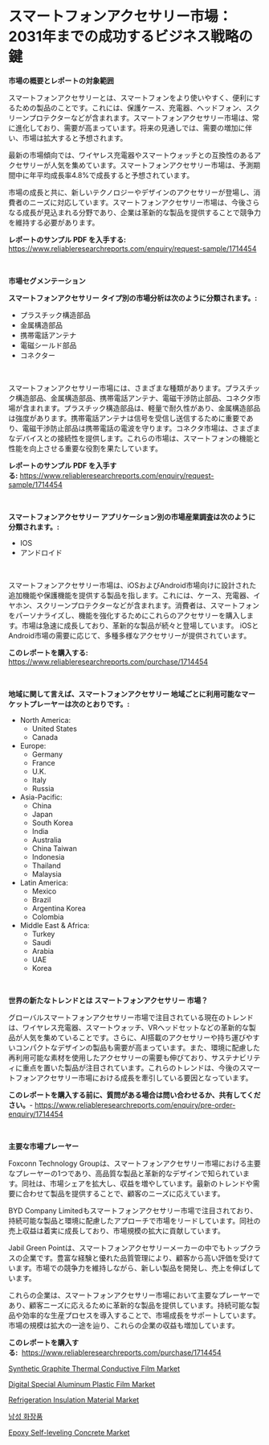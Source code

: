 <p><h1>スマートフォンアクセサリー市場：2031年までの成功するビジネス戦略の鍵</h1></p><p><strong>市場の概要とレポートの対象範囲</strong></p>
<p><p>スマートフォンアクセサリーとは、スマートフォンをより使いやすく、便利にするための製品のことです。これには、保護ケース、充電器、ヘッドフォン、スクリーンプロテクターなどが含まれます。スマートフォンアクセサリー市場は、常に進化しており、需要が高まっています。将来の見通しでは、需要の増加に伴い、市場は拡大すると予想されます。</p><p>最新の市場傾向では、ワイヤレス充電器やスマートウォッチとの互換性のあるアクセサリーが人気を集めています。スマートフォンアクセサリー市場は、予測期間中に年平均成長率4.8%で成長すると予想されています。</p><p>市場の成長と共に、新しいテクノロジーやデザインのアクセサリーが登場し、消費者のニーズに対応しています。スマートフォンアクセサリー市場は、今後さらなる成長が見込まれる分野であり、企業は革新的な製品を提供することで競争力を維持する必要があります。</p></p>
<p><strong>レポートのサンプル PDF を入手する:</strong> <a href="https://www.reliableresearchreports.com/enquiry/request-sample/1714454">https://www.reliableresearchreports.com/enquiry/request-sample/1714454</a></p>
<p>&nbsp;</p>
<p><strong>市場セグメンテーション</strong></p>
<p><strong>スマートフォンアクセサリー タイプ別の市場分析は次のように分類されます。:</strong></p>
<p><ul><li>プラスチック構造部品</li><li>金属構造部品</li><li>携帯電話アンテナ</li><li>電磁シールド部品</li><li>コネクター</li></ul></p>
<p>&nbsp;</p>
<p><p>スマートフォンアクセサリー市場には、さまざまな種類があります。プラスチック構造部品、金属構造部品、携帯電話アンテナ、電磁干渉防止部品、コネクタ市場が含まれます。プラスチック構造部品は、軽量で耐久性があり、金属構造部品は強度があります。携帯電話アンテナは信号を受信し送信するために重要であり、電磁干渉防止部品は携帯電話の電波を守ります。コネクタ市場は、さまざまなデバイスとの接続性を提供します。これらの市場は、スマートフォンの機能と性能を向上させる重要な役割を果たしています。</p></p>
<p><strong>レポートのサンプル PDF を入手する:</strong>&nbsp;<a href="https://www.reliableresearchreports.com/enquiry/request-sample/1714454">https://www.reliableresearchreports.com/enquiry/request-sample/1714454</a></p>
<p>&nbsp;</p>
<p><strong> スマートフォンアクセサリー アプリケーション別の市場産業調査は次のように分類されます。:</strong></p>
<p><ul><li>IOS</li><li>アンドロイド</li></ul></p>
<p>&nbsp;</p>
<p><p>スマートフォンアクセサリー市場は、iOSおよびAndroid市場向けに設計された追加機能や保護機能を提供する製品を指します。これには、ケース、充電器、イヤホン、スクリーンプロテクターなどが含まれます。消費者は、スマートフォンをパーソナライズし、機能を強化するためにこれらのアクセサリーを購入します。市場は急速に成長しており、革新的な製品が続々と登場しています。 iOSとAndroid市場の需要に応じて、多種多様なアクセサリーが提供されています。</p></p>
<p><strong>このレポートを購入する:</strong>&nbsp; <a href="https://www.reliableresearchreports.com/purchase/1714454">https://www.reliableresearchreports.com/purchase/1714454</a></p>
<p>&nbsp;</p>
<p><strong>地域に関して言えば、スマートフォンアクセサリー 地域ごとに利用可能なマーケットプレーヤーは次のとおりです。:</strong></p>
<p><ul>
    <li>
        North America:
        <ul>
            <li>United States</li>
            <li>Canada</li>
        </ul>
    </li>
    <li>
        Europe:
        <ul>
            <li>Germany</li>
            <li>France</li>
            <li>U.K.</li>
            <li>Italy</li>
            <li>Russia</li>
        </ul>
    </li>
    <li>
        Asia-Pacific:
        <ul>
            <li>China</li>
            <li>Japan</li>
            <li>South Korea</li>
            <li>India</li>
            <li>Australia</li>
            <li>China Taiwan</li>
            <li>Indonesia</li>
            <li>Thailand</li>
            <li>Malaysia</li>
        </ul>
    </li>
    <li>
        Latin America:
        <ul>
            <li>Mexico</li>
            <li>Brazil</li>
            <li>Argentina Korea</li>
            <li>Colombia</li>
        </ul>
    </li>
    <li>
        Middle East & Africa:
        <ul>
            <li>Turkey</li>
            <li>Saudi</li>
            <li>Arabia</li>
            <li>UAE</li>
            <li>Korea</li>
        </ul>
    </li>
    </ul></p>
<p>&nbsp;</p>
<p><strong>世界の新たなトレンドとは スマートフォンアクセサリー 市場？</strong></p>
<p><p>グローバルスマートフォンアクセサリー市場で注目されている現在のトレンドは、ワイヤレス充電器、スマートウォッチ、VRヘッドセットなどの革新的な製品が人気を集めていることです。さらに、AI搭載のアクセサリーや持ち運びやすいコンパクトなデザインの製品も需要が高まっています。また、環境に配慮した再利用可能な素材を使用したアクセサリーの需要も伸びており、サステナビリティに重点を置いた製品が注目されています。これらのトレンドは、今後のスマートフォンアクセサリー市場における成長を牽引している要因となっています。</p></p>
<p><strong>このレポートを購入する前に、質問がある場合は問い合わせるか、共有してください。</strong>- <a href="https://www.reliableresearchreports.com/enquiry/pre-order-enquiry/1714454">https://www.reliableresearchreports.com/enquiry/pre-order-enquiry/1714454</a></p>
<p>&nbsp;</p>
<p><strong>主要な市場プレーヤー</strong></p>
<p><p>Foxconn Technology Groupは、スマートフォンアクセサリー市場における主要なプレーヤーの1つであり、高品質な製品と革新的なデザインで知られています。同社は、市場シェアを拡大し、収益を増やしています。最新のトレンドや需要に合わせて製品を提供することで、顧客のニーズに応えています。</p><p>BYD Company Limitedもスマートフォンアクセサリー市場で注目されており、持続可能な製品と環境に配慮したアプローチで市場をリードしています。同社の売上収益は着実に成長しており、市場規模の拡大に貢献しています。</p><p>Jabil Green Pointは、スマートフォンアクセサリーメーカーの中でもトップクラスの企業です。豊富な経験と優れた品質管理により、顧客から高い評価を受けています。市場での競争力を維持しながら、新しい製品を開発し、売上を伸ばしています。</p><p>これらの企業は、スマートフォンアクセサリー市場において主要なプレーヤーであり、顧客ニーズに応えるために革新的な製品を提供しています。持続可能な製品や効率的な生産プロセスを導入することで、市場成長をサポートしています。市場の規模は拡大の一途を辿り、これらの企業の収益も増加しています。</p></p>
<p><strong>このレポートを購入する:</strong>&nbsp;&nbsp;<a href="https://www.reliableresearchreports.com/purchase/1714454">https://www.reliableresearchreports.com/purchase/1714454</a></p>
<p><p><a href="https://github.com/edytherolanlouisejk1miz0wig/Market-Research-Report-List-1/blob/main/synthetic-graphite-thermal-conductive-film-market.md">Synthetic Graphite Thermal Conductive Film Market</a></p><p><a href="https://github.com/RoccoManning/Market-Research-Report-List-4/blob/main/digital-special-aluminum-plastic-film-market.md">Digital Special Aluminum Plastic Film Market</a></p><p><a href="https://issuu.com/reportprime-2/docs/refrigeration-insulation-material-market-size-2030">Refrigeration Insulation Material Market</a></p><p><a href="https://github.com/jntpkh496620/Market-Research-Report-List-1/blob/main/30071841280.md">남성 화장품</a></p><p><a href="https://issuu.com/reportprime-2/docs/epoxy-self-leveling-concrete-market-size-2030.pptx">Epoxy Self-leveling Concrete Market</a></p></p>